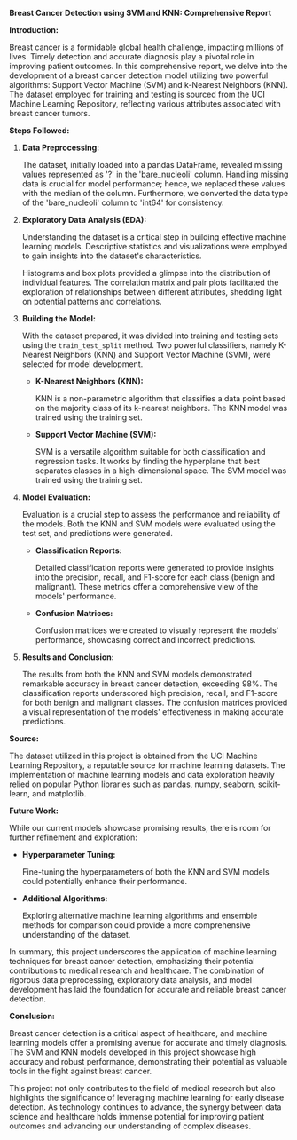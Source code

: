 **Breast Cancer Detection using SVM and KNN: Comprehensive Report**

**Introduction:**

Breast cancer is a formidable global health challenge, impacting millions of lives. Timely detection and accurate diagnosis play a pivotal role in improving patient outcomes. In this comprehensive report, we delve into the development of a breast cancer detection model utilizing two powerful algorithms: Support Vector Machine (SVM) and k-Nearest Neighbors (KNN). The dataset employed for training and testing is sourced from the UCI Machine Learning Repository, reflecting various attributes associated with breast cancer tumors.

**Steps Followed:**

1. **Data Preprocessing:**
   
   The dataset, initially loaded into a pandas DataFrame, revealed missing values represented as '?' in the 'bare_nucleoli' column. Handling missing data is crucial for model performance; hence, we replaced these values with the median of the column. Furthermore, we converted the data type of the 'bare_nucleoli' column to 'int64' for consistency.

2. **Exploratory Data Analysis (EDA):**
   
   Understanding the dataset is a critical step in building effective machine learning models. Descriptive statistics and visualizations were employed to gain insights into the dataset's characteristics.
   
   Histograms and box plots provided a glimpse into the distribution of individual features. The correlation matrix and pair plots facilitated the exploration of relationships between different attributes, shedding light on potential patterns and correlations.

3. **Building the Model:**
   
   With the dataset prepared, it was divided into training and testing sets using the `train_test_split` method. Two powerful classifiers, namely K-Nearest Neighbors (KNN) and Support Vector Machine (SVM), were selected for model development.
   
   - **K-Nearest Neighbors (KNN):**
     
     KNN is a non-parametric algorithm that classifies a data point based on the majority class of its k-nearest neighbors. The KNN model was trained using the training set.
   
   - **Support Vector Machine (SVM):**
     
     SVM is a versatile algorithm suitable for both classification and regression tasks. It works by finding the hyperplane that best separates classes in a high-dimensional space. The SVM model was trained using the training set.

4. **Model Evaluation:**
   
   Evaluation is a crucial step to assess the performance and reliability of the models. Both the KNN and SVM models were evaluated using the test set, and predictions were generated.

   - **Classification Reports:**
     
     Detailed classification reports were generated to provide insights into the precision, recall, and F1-score for each class (benign and malignant). These metrics offer a comprehensive view of the models' performance.

   - **Confusion Matrices:**
     
     Confusion matrices were created to visually represent the models' performance, showcasing correct and incorrect predictions.

5. **Results and Conclusion:**
   
   The results from both the KNN and SVM models demonstrated remarkable accuracy in breast cancer detection, exceeding 98%. The classification reports underscored high precision, recall, and F1-score for both benign and malignant classes. The confusion matrices provided a visual representation of the models' effectiveness in making accurate predictions.

**Source:**

The dataset utilized in this project is obtained from the UCI Machine Learning Repository, a reputable source for machine learning datasets. The implementation of machine learning models and data exploration heavily relied on popular Python libraries such as pandas, numpy, seaborn, scikit-learn, and matplotlib.

**Future Work:**

While our current models showcase promising results, there is room for further refinement and exploration:

   - **Hyperparameter Tuning:**
     
     Fine-tuning the hyperparameters of both the KNN and SVM models could potentially enhance their performance.

   - **Additional Algorithms:**
     
     Exploring alternative machine learning algorithms and ensemble methods for comparison could provide a more comprehensive understanding of the dataset.

In summary, this project underscores the application of machine learning techniques for breast cancer detection, emphasizing their potential contributions to medical research and healthcare. The combination of rigorous data preprocessing, exploratory data analysis, and model development has laid the foundation for accurate and reliable breast cancer detection.

**Conclusion:**

Breast cancer detection is a critical aspect of healthcare, and machine learning models offer a promising avenue for accurate and timely diagnosis. The SVM and KNN models developed in this project showcase high accuracy and robust performance, demonstrating their potential as valuable tools in the fight against breast cancer.

This project not only contributes to the field of medical research but also highlights the significance of leveraging machine learning for early disease detection. As technology continues to advance, the synergy between data science and healthcare holds immense potential for improving patient outcomes and advancing our understanding of complex diseases.
